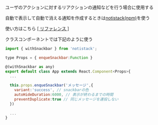 ユーザのアクションに対するリアクションの通知などを行う場合に使用する

自動で表示して自動で消える通知を作成するときは[notistack(npm)](https://www.npmjs.com/package/notistack)を使う

使い方はこちら [[ リファレンス ]](https://iamhosseindhv.com/notistack/api)

クラスコンポーネントでは下記のように使う

```js
import { withSnackbar } from 'notistack';

type Props = { enqueSnackbar:Function }

@(withSnackbar as any)
export default class App extends React.Component<Props>{
  ...
  
  this.props.enqueSnackbar('メッセージ',{
    variant:'success', // snackbarの色
    autoHideDuration:6000, // 表示が終わるまでの時間
    preventDuplicate:true // 同じメッセージを連投しない
  })
  
  ...  
}

```
